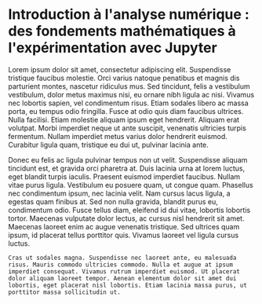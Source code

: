 # Introduction à l'analyse numérique : des fondements mathématiques à l'expérimentation avec Jupyter 

Lorem ipsum dolor sit amet, consectetur adipiscing elit. Suspendisse tristique faucibus molestie. Orci varius natoque penatibus et magnis dis parturient montes, nascetur ridiculus mus. Sed tincidunt, felis a vestibulum vestibulum, dolor metus maximus nisi, eu ornare nibh ligula ac nisi. Vivamus nec lobortis sapien, vel condimentum risus. Etiam sodales libero ac massa porta, eu tempus odio fringilla. Fusce at odio quis diam faucibus ultrices. Nulla facilisi. Etiam molestie aliquam ipsum eget hendrerit. Aliquam erat volutpat. Morbi imperdiet neque ut ante suscipit, venenatis ultricies turpis fermentum. Nullam imperdiet metus varius dolor hendrerit euismod. Curabitur ligula quam, tristique eu dui ut, pulvinar lacinia ante.

Donec eu felis ac ligula pulvinar tempus non ut velit. Suspendisse aliquam tincidunt est, et gravida orci pharetra at. Duis lacinia urna at lorem luctus, eget blandit turpis iaculis. Praesent euismod imperdiet faucibus. Nullam vitae purus ligula. Vestibulum eu posuere quam, ut congue quam. Phasellus nec condimentum ipsum, nec lacinia velit. Nam cursus lacus ligula, a egestas quam finibus at. Sed non nulla gravida, blandit purus eu, condimentum odio. Fusce tellus diam, eleifend id dui vitae, lobortis lobortis tortor. Maecenas vulputate dolor lectus, ac cursus nisl hendrerit sit amet. Maecenas laoreet enim ac augue venenatis tristique. Sed ultrices quam ipsum, id placerat tellus porttitor quis. Vivamus laoreet vel ligula cursus luctus.

```{note}
Cras ut sodales magna. Suspendisse nec laoreet ante, eu malesuada risus. Mauris commodo ultricies commodo. Nulla et augue at ipsum imperdiet consequat. Vivamus rutrum imperdiet euismod. Ut placerat dolor aliquam laoreet tempor. Aenean elementum dolor sit amet dui lobortis, eget placerat nisl lobortis. Etiam lacinia massa purus, ut porttitor massa sollicitudin ut.
```
